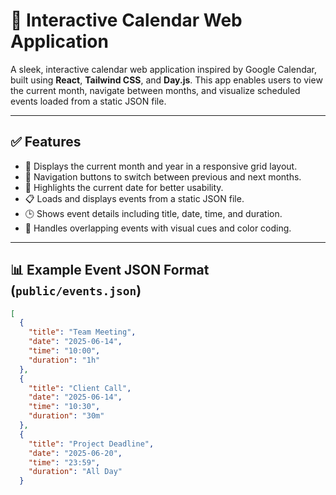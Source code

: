 # 📅 Interactive Calendar Web Application

A sleek, interactive calendar web application inspired by Google Calendar, built using **React**, **Tailwind CSS**, and **Day.js**. This app enables users to view the current month, navigate between months, and visualize scheduled events loaded from a static JSON file.

---

## ✅ Features

- 📆 Displays the current month and year in a responsive grid layout.
- 🔁 Navigation buttons to switch between previous and next months.
- 🎯 Highlights the current date for better usability.
- 📋 Loads and displays events from a static JSON file.
- 🕒 Shows event details including title, date, time, and duration.
- 🎨 Handles overlapping events with visual cues and color coding.

---

## 📊 Example Event JSON Format (`public/events.json`)

```json
[
  {
    "title": "Team Meeting",
    "date": "2025-06-14",
    "time": "10:00",
    "duration": "1h"
  },
  {
    "title": "Client Call",
    "date": "2025-06-14",
    "time": "10:30",
    "duration": "30m"
  },
  {
    "title": "Project Deadline",
    "date": "2025-06-20",
    "time": "23:59",
    "duration": "All Day"
  }
